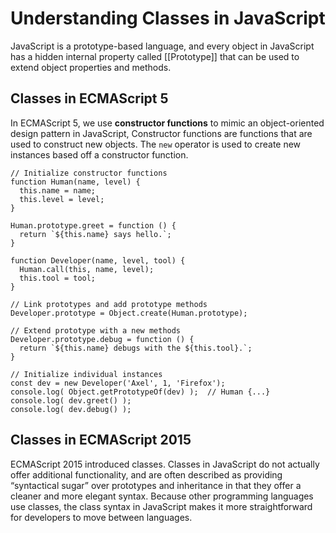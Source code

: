 # Understanding Classes in JavaScript
JavaScript is a prototype-based language, and every object in JavaScript has a hidden internal property called [[Prototype]] that can be used to extend object properties and methods.

## Classes in ECMAScript 5
In ECMAScript 5, we use **constructor functions** to mimic an object-oriented design pattern in JavaScript,
Constructor functions are functions that are used to construct new objects. The `new` operator is used to create new instances based off a constructor function.

```
// Initialize constructor functions
function Human(name, level) {
  this.name = name;
  this.level = level;
}

Human.prototype.greet = function () {
  return `${this.name} says hello.`;
}

function Developer(name, level, tool) {
  Human.call(this, name, level);
  this.tool = tool;
}

// Link prototypes and add prototype methods
Developer.prototype = Object.create(Human.prototype);

// Extend prototype with a new methods
Developer.prototype.debug = function () {
  return `${this.name} debugs with the ${this.tool}.`;
}

// Initialize individual instances
const dev = new Developer('Axel', 1, 'Firefox');
console.log( Object.getPrototypeOf(dev) );  // Human {...}
console.log( dev.greet() );
console.log( dev.debug() );
```

## Classes in ECMAScript 2015
ECMAScript 2015 introduced classes. Classes in JavaScript do not actually offer additional functionality, and are often described as providing “syntactical sugar” over prototypes and inheritance in that they offer a cleaner and more elegant syntax. Because other programming languages use classes, the class syntax in JavaScript makes it more straightforward for developers to move between languages.
